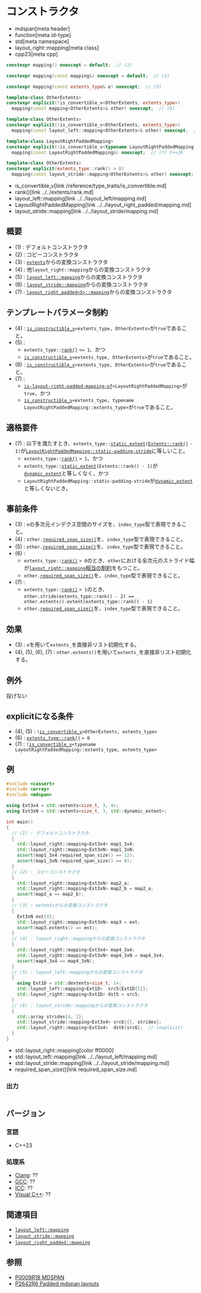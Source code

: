 # コンストラクタ
* mdspan[meta header]
* function[meta id-type]
* std[meta namespace]
* layout_right::mapping[meta class]
* cpp23[meta cpp]

```cpp
constexpr mapping() noexcept = default;  // (1)

constexpr mapping(const mapping&) noexcept = default;  // (2)

constexpr mapping(const extents_type& e) noexcept;  // (3)

template<class OtherExtents>
constexpr explicit(!is_convertible_v<OtherExtents, extents_type>)
  mapping(const mapping<OtherExtents>& other) noexcept;  // (4)

template<class OtherExtents>
constexpr explicit(!is_convertible_v<OtherExtents, extents_type>)
  mapping(const layout_left::mapping<OtherExtents>& other) noexcept;  // (5)

template<class LayoutRightPaddedMapping>
constexpr explicit(!is_convertible_v<typename LayoutRightPaddedMapping::extents_type, extents_type>)
  mapping(const LayoutRightPaddedMapping&) noexcept;  // (7) C++26

template<class OtherExtents>
constexpr explicit(extents_type::rank() > 0)
  mapping(const layout_stride::mapping<OtherExtents>& other) noexcept;  // (6)
```
* is_convertible_v[link /reference/type_traits/is_convertible.md]
* rank()[link ../../extents/rank.md]
* layout_left::mapping[link ../../layout_left/mapping.md]
* LayoutRightPaddedMapping[link ../../layout_right_padded/mapping.md]
* layout_stride::mapping[link ../../layout_stride/mapping.md]

## 概要
- (1) : デフォルトコンストラクタ
- (2) : コピーコンストラクタ
- (3) : [`extents`](../../extents.md)からの変換コンストラクタ
- (4) : 他`layout_right::mapping`からの変換コンストラクタ
- (5) : [`layout_left::mapping`](../../layout_left/mapping.md)からの変換コンストラクタ
- (6) : [`layout_stride::mapping`](../../layout_stride/mapping.md)からの変換コンストラクタ
- (7) : [`layout_right_padded<S>::mapping`](../../layout_right_padded/mapping.md)からの変換コンストラクタ


## テンプレートパラメータ制約
- (4) : [`is_constructible_v`](/reference/type_traits/is_constructible.md)`<extents_type, OtherExtents>`が`true`であること。
- (5) :
    - `extents_type::`[`rank()`](../../extents/rank.md) `<= 1`、かつ
    - [`is_constructible_v`](/reference/type_traits/is_constructible.md)`<extents_type, OtherExtents>`が`true`であること。
- (6) : [`is_constructible_v`](/reference/type_traits/is_constructible.md)`<extents_type, OtherExtents>`が`true`であること。
- (7) :
    - [`is-layout-right-padded-mapping-of`](../../is-layout-right-padded-mapping-of.md)`<LayoutRightPaddedMapping>`が`true`、かつ
    - [`is_constructible_v`](/reference/type_traits/is_constructible.md)`<extents_type, typename LayoutRightPaddedMapping::extents_type>`が`true`であること。


## 適格要件
- (7) : 以下を満たすとき、`extents_type::`[`static_extent`](../../extents/static_extent.md)`(`[`Extents::rank()`](../../extents/rank.md) `- 1)`が[`LayoutRightPaddedMapping::static-padding-stride`](../../layout_right_padded/mapping.md)に等しいこと。
    - `extents_type::`[`rank()`](../../extents/rank.md) `> 1`、かつ
    - `extents_type::`[`static_extent`](../../extents/static_extent.md)`(Extents::rank() - 1)`が[`dynamic_extent`](/reference/span/dynamic_extent.md)と等しくなく、かつ
    - `LayoutRightPaddedMapping::static-padding-stride`が[`dynamic_extent`](/reference/span/dynamic_extent.md)と等しくないとき。


## 事前条件
- (3) : `e`の多次元インデクス空間のサイズを、`index_type`型で表現できること。
- (4) : `other.`[`required_span_size()`](required_span_size.md)を、`index_type`型で表現できること。
- (5) : `other.`[`required_span_size()`](../../layout_left/mapping/required_span_size.md)を、`index_type`型で表現できること。
- (6) :
    - `extents_type::`[`rank()`](../../extents/rank.md) `> 0`のとき、`other`における全次元のストライド幅が[`layout_right::mapping`相当の制約](stride.md)をもつこと。
    - `other.`[`required_span_size()`](../../layout_stride/mapping/required_span_size.md)を、`index_type`型で表現できること。
- (7) :
    - `extents_type::`[`rank()`](../../extents/rank.md) `> 1`のとき、`other.stride(extents_type::rank() - 2) == other.extents().extent(extents_type::rank() - 1)`
    - `other.`[`required_span_size()`](../../layout_right_padded/mapping/required_span_size.md.nolink)を、`index_type`型で表現できること。


## 効果
- (3) : `e`を用いて`extents_`を直接非リスト初期化する。
- (4), (5), (6), (7) : `other.extents()`を用いて`extents_`を直接非リスト初期化する。


## 例外
投げない


## explicitになる条件
- (4), (5) : `!`[`is_convertible_v`](/reference/type_traits/is_convertible.md)`<OtherExtents, extents_type>`
- (6) : [`extents_type::rank()`](../../extents/rank.md) `> 0`
- (7) : `!`[`is_convertible_v`](/reference/type_traits/is_convertible.md)`<typename LayoutRightPaddedMapping::extents_type, extents_type>`


## 例
```cpp example
#include <cassert>
#include <array>
#include <mdspan>

using Ext3x4 = std::extents<size_t, 3, 4>;
using Ext3xN = std::extents<size_t, 3, std::dynamic_extent>;

int main()
{
  // (1) : デフォルトコンストラクタ
  {
    std::layout_right::mapping<Ext3x4> map1_3x4;
    std::layout_right::mapping<Ext3xN> map1_3xN;
    assert(map1_3x4.required_span_size() == 12);
    assert(map1_3xN.required_span_size() == 0);
  }
  // (2) : コピーコンストラクタ
  {
    std::layout_right::mapping<Ext3xN> map2_a;
    std::layout_right::mapping<Ext3xN> map2_b = map2_a;
    assert(map2_a == map2_b);
  }
  // (3) : extentsからの変換コンストラクタ
  {
    Ext3xN ext{4};
    std::layout_right::mapping<Ext3xN> map3 = ext;
    assert(map3.extents() == ext);
  }
  // (4) : layout_right::mappingからの変換コンストラクタ
  {
    std::layout_right::mapping<Ext3x4> map4_3x4;
    std::layout_right::mapping<Ext3xN> map4_3xN = map4_3x4;
    assert(map4_3x4 == map4_3xN);
  }
  // (5) : layout_left::mappingからの変換コンストラクタ
  {
    using Ext1D = std::dextents<size_t, 1>;
    std::layout_left::mapping<Ext1D>  src5{Ext1D{5}};
    std::layout_right::mapping<Ext1D> dst5 = src5;
  }
  // (6) : layout_stride::mappingからの変換コンストラクタ
  {
    std::array strides{4, 1};
    std::layout_stride::mapping<Ext3x4> src6{{}, strides};
    std::layout_right::mapping<Ext3x4>  dst6{src6};  // (explicit)
  }
}
```
* std::layout_right::mapping[color ff0000]
* std::layout_left::mapping[link ../../layout_left/mapping.md]
* std::layout_stride::mapping[link ../../layout_stride/mapping.md]
* required_span_size()[link required_span_size.md]

### 出力
```
```


## バージョン
### 言語
- C++23

### 処理系
- [Clang](/implementation.md#clang): ??
- [GCC](/implementation.md#gcc): ??
- [ICC](/implementation.md#icc): ??
- [Visual C++](/implementation.md#visual_cpp): ??


## 関連項目
- [`layout_left::mapping`](../../layout_left/mapping.md)
- [`layout_stride::mapping`](../../layout_stride/mapping.md)
- [`layout_right_padded::mapping`](../../layout_right_padded/mapping.md)


## 参照
- [P0009R18 MDSPAN](https://www.open-std.org/jtc1/sc22/wg21/docs/papers/2022/p0009r18.html)
- [P2642R6 Padded mdspan layouts](https://www.open-std.org/jtc1/sc22/wg21/docs/papers/2024/p2642r6.pdf)
